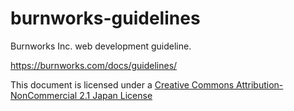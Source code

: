 # burnworks-guidelines

Burnworks Inc. web development guideline.

https://burnworks.com/docs/guidelines/

This document is licensed under a [Creative Commons Attribution-NonCommercial 2.1 Japan License](http://creativecommons.org/licenses/by-nc/2.1/jp/)